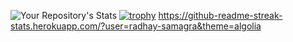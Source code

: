 ![Your Repository's Stats](https://github-readme-stats.vercel.app/api?username=radhay-samagra&show_icons=true)
[![trophy](https://github-profile-trophy.vercel.app/?username=radhay-samagra)](https://github.com/radhay-samagra/github-profile-trophy)
https://github-readme-streak-stats.herokuapp.com/?user=radhay-samagra&theme=algolia
